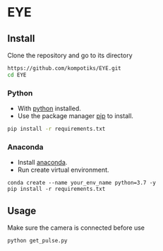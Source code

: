 # EYE
## Install
Сlone the repository and go to its directory
```bash
https://github.com/kompotiks/EYE.git
cd EYE
```

### Python
* With [python](https://www.python.org/) installed.
* Use the package manager [pip](https://pip.pypa.io/en/stable/) to install.

```bash
pip install -r requirements.txt
```
### Anaconda
* Install [anaconda](https://www.anaconda.com/).
* Run create virtual environment.

```shell
conda create --name your_env_name python=3.7 -y
pip install -r requirements.txt
```

## Usage

Make sure the camera is connected before use

```shell
python get_pulse.py
```
